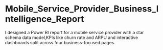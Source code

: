 # Mobile_Service_Provider_Business_Intelligence_Report
I designed a Power BI report for a mobile service provider with a star schema data model,KPIs like churn rate and ARPU and interactive dashboards split across four business-focused pages.
